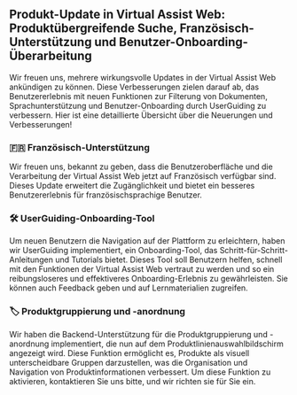 ## Produkt-Update in Virtual Assist Web: Produktübergreifende Suche, Französisch-Unterstützung und Benutzer-Onboarding-Überarbeitung

Wir freuen uns, mehrere wirkungsvolle Updates in der Virtual Assist Web ankündigen zu können. Diese Verbesserungen zielen darauf ab, das Benutzererlebnis mit neuen Funktionen zur Filterung von Dokumenten, Sprachunterstützung und Benutzer-Onboarding durch UserGuiding zu verbessern. Hier ist eine detaillierte Übersicht über die Neuerungen und Verbesserungen!

### 🇫🇷 **Französisch-Unterstützung**

Wir freuen uns, bekannt zu geben, dass die Benutzeroberfläche und die Verarbeitung der Virtual Assist Web jetzt auf Französisch verfügbar sind. Dieses Update erweitert die Zugänglichkeit und bietet ein besseres Benutzererlebnis für französischsprachige Benutzer.

### 🛠️ **UserGuiding-Onboarding-Tool**

Um neuen Benutzern die Navigation auf der Plattform zu erleichtern, haben wir UserGuiding implementiert, ein Onboarding-Tool, das Schritt-für-Schritt-Anleitungen und Tutorials bietet. Dieses Tool soll Benutzern helfen, schnell mit den Funktionen der Virtual Assist Web vertraut zu werden und so ein reibungsloseres und effektiveres Onboarding-Erlebnis zu gewährleisten. Sie können auch Feedback geben und auf Lernmaterialien zugreifen.

### 🏷️ **Produktgruppierung und -anordnung**

Wir haben die Backend-Unterstützung für die Produktgruppierung und -anordnung implementiert, die nun auf dem Produktlinienauswahlbildschirm angezeigt wird. Diese Funktion ermöglicht es, Produkte als visuell unterscheidbare Gruppen darzustellen, was die Organisation und Navigation von Produktinformationen verbessert. Um diese Funktion zu aktivieren, kontaktieren Sie uns bitte, und wir richten sie für Sie ein.



